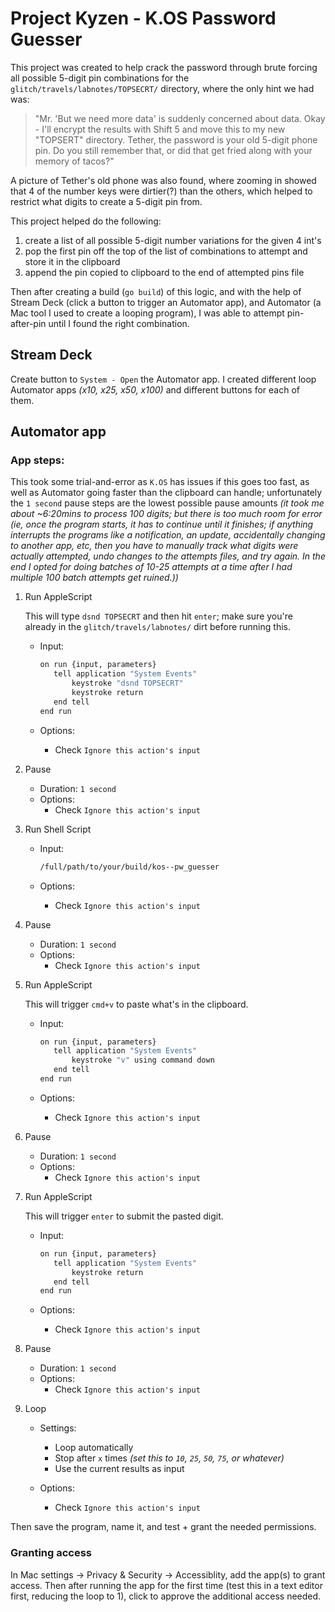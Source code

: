 # Project Kyzen - K.OS Password Guesser

This project was created to help crack the password through brute forcing all
possible 5-digit pin combinations for the `glitch/travels/labnotes/TOPSECRT/`
directory, where the only hint we had was:

> "Mr. 'But we need more data' is suddenly concerned
> about data. Okay - I'll encrypt the results with
> Shift 5 and move this to my new "TOPSERT" directory.
> Tether, the password is your old 5-digit phone pin.
> Do you still remember that, or did that get fried
> along with your memory of tacos?"

A picture of Tether's old phone was also found, where zooming in showed that 4
of the number keys were dirtier(?) than the others, which helped to restrict
what digits to create a 5-digit pin from.

This project helped do the following:

1. create a list of all possible 5-digit number variations for the given 4 int's
2. pop the first pin off the top of the list of combinations to attempt and
   store it in the clipboard
3. append the pin copied to clipboard to the end of attempted pins file

Then after creating a build (`go build`) of this logic, and with the help of
Stream Deck (click a button to trigger an Automator app), and Automator (a Mac
tool I used to create a looping program), I was able to attempt pin-after-pin
until I found the right combination.

## Stream Deck

Create button to `System - Open` the Automator app. I created different loop
Automator apps _(x10, x25, x50, x100)_ and different buttons for each of them.

## Automator app

### App steps:

This took some trial-and-error as `K.OS` has issues if this goes too fast, as
well as Automator going faster than the clipboard can handle; unfortunately the
`1 second` pause steps are the lowest possible pause amounts _(it took me about_
_~6:20mins to process 100 digits; but there is too much room for error (ie,_
_once the program starts, it has to continue until it finishes; if anything_
_interrupts the programs like a notification, an update, accidentally changing_
_to another app, etc, then you have to manually track what digits were actually_
_attempted, undo changes to the attempts files, and try again. In the end I_
_opted for doing batches of 10-25 attempts at a time after I had multiple 100_
_batch attempts get ruined.))_

1. Run AppleScript

   This will type `dsnd TOPSECRT` and then hit `enter`; make sure you're already
   in the `glitch/travels/labnotes/` dirt before running this.

   - Input:

     ```sh
     on run {input, parameters}
     	tell application "System Events"
     		keystroke "dsnd TOPSECRT"
     		keystroke return
     	end tell
     end run
     ```

   - Options:
     - Check `Ignore this action's input`

2. Pause

   - Duration: `1 second`
   - Options:
     - Check `Ignore this action's input`

3. Run Shell Script

   - Input:

     ```sh
     /full/path/to/your/build/kos--pw_guesser
     ```

   - Options:
     - Check `Ignore this action's input`

4. Pause

   - Duration: `1 second`
   - Options:
     - Check `Ignore this action's input`

5. Run AppleScript

   This will trigger `cmd+v` to paste what's in the clipboard.

   - Input:

     ```sh
     on run {input, parameters}
     	tell application "System Events"
     		keystroke "v" using command down
     	end tell
     end run
     ```

   - Options:
     - Check `Ignore this action's input`

6. Pause

   - Duration: `1 second`
   - Options:
     - Check `Ignore this action's input`

7. Run AppleScript

   This will trigger `enter` to submit the pasted digit.

   - Input:

     ```sh
     on run {input, parameters}
     	tell application "System Events"
     		keystroke return
     	end tell
     end run
     ```

   - Options:
     - Check `Ignore this action's input`

8. Pause

   - Duration: `1 second`
   - Options:
     - Check `Ignore this action's input`

9. Loop

   - Settings:

     - Loop automatically
     - Stop after `x` times _(set this to `10`, `25`, `50`, `75`, or whatever)_
     - Use the current results as input

   - Options:
     - Check `Ignore this action's input`

Then save the program, name it, and test + grant the needed permissions.

### Granting access

In Mac settings -> Privacy & Security -> Accessiblity, add the app(s) to grant
access. Then after running the app for the first time (test this in a text
editor first, reducing the loop to 1), click to approve the additional access
needed.
